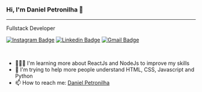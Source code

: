 
  ### Hi, I'm Daniel Petronilha 👋
  ---
  Fullstack Developer

  [![Instagram Badge](https://img.shields.io/badge/-@danielpetronilha-7300FD?style=plastic&logo=instagram&logoColor=white&link=https://www.instagram.com/danielpetronilha/)](https://www.instagram.com/danielpetronilha) 
  [![Linkedin Badge](https://img.shields.io/badge/-Daniel%20Petronilha-7300FD?style=plastic&logo=Linkedin&logoColor=white&link=https://www.linkedin.com/in/danielpetronilha/)](https://www.linkedin.com/in/danielpetronilha) 
  [![Gmail Badge](https://img.shields.io/badge/-petronilhadaniel@gmail.com-7300FD?style=plastic&logo=Gmail&logoColor=white&link=petronilhadaniel@gmail.com)](mailto:petronilhadaniel@gmail.com)

  <br>

  - 👨🏻‍💻 I'm learning more about ReactJs and NodeJs to improve my skills
  - 🤔 I'm trying to help more people understand HTML, CSS, Javascript and Python
  - 📫 How to reach me: [Daniel Petronilha](https://petronilha.github.io/DevLinks)


<br>
